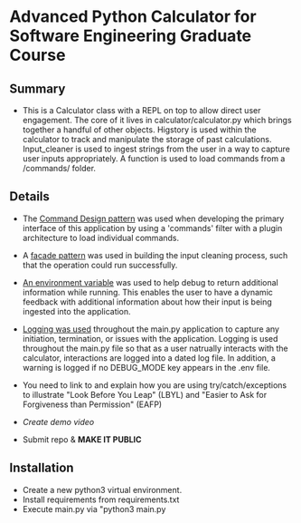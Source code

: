 # Advanced Python Calculator for Software Engineering Graduate Course

## Summary
* This is a Calculator class with a REPL on top to allow direct user engagement. The core of it lives in calculator/calculator.py which brings together a handful of other objects. Higstory is used within the calculator to track and manipulate the storage of past calculations. Input_cleaner is used to ingest strings from the user in a way to capture user inputs appropriately. A function is used to load commands from a /commands/ folder.

## Details
* The [Command Design pattern](https://github.com/TyHys/IS601-Midterm-Spring2024/tree/ac65c3046dce1c641f598ed3cfe35e1d3a597823/commands) was used when developing the primary interface of this application by using a 'commands' filter with a plugin architecture to load individual commands. 
* A [facade pattern](https://github.com/TyHys/IS601-Midterm-Spring2024/blob/ac65c3046dce1c641f598ed3cfe35e1d3a597823/input_cleaner/input_cleaner.py) was used in building the input cleaning process, such that the operation could run successfully.

* [An environment variable](https://github.com/TyHys/IS601-Midterm-Spring2024/blob/ac65c3046dce1c641f598ed3cfe35e1d3a597823/main.py#L25C12-L25C21) was used to help debug to return additional information while running. This enables the user to have a dynamic feedback with additional information about how their input is being ingested into the application.
* [Logging was used](https://github.com/TyHys/IS601-Midterm-Spring2024/blob/ac65c3046dce1c641f598ed3cfe35e1d3a597823/main.py#L20-L93) throughout the main.py application to capture any initiation, termination, or issues with the application. Logging is used throughout the main.py file so that as a user natrually interacts with the calculator, interactions are logged into a dated log file. In addition, a warning is logged if no DEBUG_MODE key appears in the .env file.
* You need to link to and explain how you are using try/catch/exceptions to illustrate "Look Before You Leap" (LBYL) and "Easier to Ask for Forgiveness than Permission" (EAFP)
* *Create demo video*
* Submit repo & __MAKE IT PUBLIC__

## Installation

* Create a new python3 virtual environment.
* Install requirements from requirements.txt
* Execute main.py via "python3 main.py
